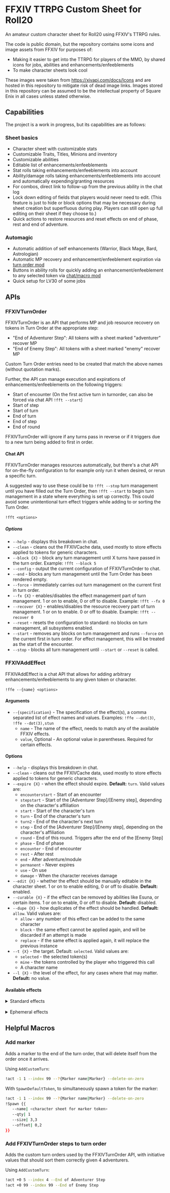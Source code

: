 # FFXIV TTRPG Custom Sheet for Roll20

An amateur custom character sheet for Roll20 using FFXIV's TTRPG rules.

The code is public domain, but the repository contains some icons and image assets from FFXIV for purposes of:

* Making it easier to get into the TTRPG for players of the MMO, by shared icons for jobs, abilities and enhancements/enfeeblements
* To make character sheets look cool

These images were taken from https://xivapi.com/docs/Icons and are hosted in this repository to mitigate risk of dead image links. Images stored in this repository can be assumed to be the intellectual property of Square Enix in all cases unless stated otherwise.

## Capabilities

The project is a work in progress, but its capabilities are as follows:

### Sheet basics

* Character sheet with customizable stats
* Customizable Traits, Titles, Minions and inventory
* Customizable abilities
* Editable list of enhancements/enfeeblements
* Stat rolls taking enhancements/enfeeblements into account
* Ability/damage rolls taking enhancements/enfeeblements into account and automatically expending/granting resources
* For combos, direct link to follow-up from the previous ability in the chat log
* Lock down editing of fields that players would never need to edit. (This feature is just to hide or block options that may be necessary during sheet creation but superfluous during play. Players can still open up full editing on their sheet if they choose to.)
* Quick actions to restore resources and reset effects on end of phase, rest and end of adventure.

### Automagic

* Automatic addition of self enhancements (Warrior, Black Mage, Bard, Astrologian)
* Automatic MP recovery and enhancement/enfeeblement expiration via [turn order mod](#ffxivturnorder)
* Buttons in ability rolls for quickly adding an enhancement/enfeeblement to any selected token via [chat/macro mod](#ffxivaddeffect)
* Quick setup for LV30 of some jobs

## APIs

### FFXIVTurnOrder

FFXIVTurnOrder is an API that performs MP and job resource recovery on tokens in Turn Order at the appropriate step:

* "End of Adventurer Step": All tokens with a sheet marked "adventurer" recover MP
* "End of Enemy Step": All tokens with a sheet marked "enemy" recover MP

Custom Turn Order entries need to be created that match the above names (without quotation marks).

Further, the API can manage execution and expirations of enhancements/enfeeblements on the following triggers:

* Start of encounter (On the first active turn in turnorder, can also be forced via chat API `!fft --start`)
* Start of step
* Start of turn
* End of turn
* End of step
* End of round

FFXIVTurnOrder will ignore if any turns pass in reverse or if it triggers due to a new turn being added to first in order.

#### Chat API

FFXIVTurnOrder manages resources automatically, but there's a chat API for on-the-fly configuration to for example only run it when desired, or rerun a specific turn.

A suggested way to use these could be to `!fft --stop` turn management until you have filled out the Turn Order, then `!fft --start` to begin turn management in a state where everything is set up correctly. This could avoid some unintentional turn effect triggers while adding to or sorting the Turn Order.

`!fft <options>`

##### Options

* `--help` - displays this breakdown in chat.
* `--clean` - cleans out the FFXIVCache data, used mostly to store effects applied to tokens for generic characters.
* `--block {X}` - block any turn management until X turns have passed in the turn order. Example: `!fft --block 5`
* `--config` - output the current configuration of FFXIVTurnOrder to chat.
* `--end` - blocks any turn management until the Turn Order has been rendered empty.
* `--force` - immediately carries out turn management on the current first in turn order.
* `--fx {X}` - enables/disables the effect management part of turn management. 1 or on to enable, 0 or off to disable. Example: `!fft --fx 0`
* `--recover {X}` - enables/disables the resource recovery part of turn management. 1 or on to enable. 0 or off to disable. Example: `!fft --recover 0`
* `--reset` - resets the configuration to standard: no blocks on turn management, all subsystems enabled.
* `--start` - removes any blocks on turn management and runs `--force` on the current first in turn order. For effect management, this will be treated as the start of the encounter.
* `--stop` - blocks all turn management until `--start` or `--reset` is called.

### FFXIVAddEffect

FFXIVAddEffect is a chat API that allows for adding arbitrary enhancements/enfeeblements to any given token or character.

`!ffe --{name} <options>`

#### Arguments

* `--{specification}` - The specification of the effect(s), a comma separated list of effect names and values. Examples: `!ffe --dot(3)`, `!ffe --dot(3),stun` 
  * `name` - The name of the effect, needs to match any of the available FFXIV effects.
  * `value`, Optional - An optional value in parentheses. Required for certain effects.

#### Options

* `--help` - displays this breakdown in chat.
* `--clean` - cleans out the FFXIVCache data, used mostly to store effects applied to tokens for generic characters.
* `--expire {X}` - when the effect should expire. **Default:** `turn`. Valid values are:
  * `encounterstart` - Start of an encounter
  * `stepstart` - Start of the [Adventurer Step]/[Enemy step], depending on the character's affiliation
  * `start` - Start of the character's turn
  * `turn` - End of the character's turn
  * `turn2` - End of the character's next turn
  * `step` - End of the [Adventurer Step]/[Enemy step], depending on the character's affiliation
  * `round` - End of this round. Triggers after the end of the [Enemy Step]
  * `phase` - End of phase
  * `encounter` - End of encounter
  * `rest` - After rest
  * `end` - After adventure/module
  * `permanent` - Never expires
  * `use` - On use
  * `damage` - When the character receives damage
* `--edit {X}` - whether the effect should be manually editable in the character sheet. 1 or on to enable editing, 0 or off to disable. **Default:** enabled.
* `--curable {X}` - if the effect can be removed by abilities like Esuna, or certain items. 1 or on to enable, 0 or off to disable. **Default:** disabled.
* `--dupe {X}` - how duplicates of the effect should be handled. **Default:** `allow`. Valid values are:
  * `allow` - any number of this effect can be added to the same character
  * `block` - the same effect cannot be applied again, and will be discarded if an attempt is made
  * `replace` - if the same effect is applied again, it will replace the previous instance
* `--t {X}` - the target. Default: `selected`. Valid values are:
  * `selected` - the selected token(s)
  * `mine` - the tokens controlled by the player who triggered this call
  * A character name
* `--l {X}` - the level of the effect, for any cases where that may matter. **Default:** no value.

#### Available effects

<details>

<summary>
Standard effects
</summary>

| Icon | Name | Matches |
| ---- | ---- | ------- |
| ![Aero icon](/Images/Effects/aero.png) | Aero (x) | `aero` |
| ![Aetherial Focus icon](/Images/Effects/augment.png) | Aetherial Focus | `afocus`, `aetherial focus` |
| ![Addle icon](/Images/Effects/addle.png) | Addle | `addle` |
| ![Advantage icon](/Images/Effects/advantage.png) | Advantage | `adv`, `advantage` |
| ![Astral Fire icon](/Images/Effects/astral-fire.png) | Astral Fire | `afire`, `astralf`, `astral fire` |
| ![Attribute Up icon](/Images/Effects/attribute-x.png) | Attribute Up (x) | `attr`, `attribute`, `attribute up` |
| ![Berserk icon](/Images/Effects/berserk.png) | Berserk | `berserk` |
| ![Blind icon](/Images/Effects/blind.png) | Blind | `blind` |
| ![Bind icon](/Images/Effects/bound.png) | Bind | `bind`, `bound` |
| ![Brink of Death icon](/Images/Effects/brink.png) | Brink of Death | `brink`, `brink of death` |
| ![Comatose icon](/Images/Effects/comatose.png) | Comatose | `coma`, `comatose` |
| ![Combust icon](/Images/Effects/combust.png) | Combust (x) | `combust` |
| ![Critical Up icon](/Images/Effects/critical-x.png) | Critical Up (x) | `crit`, `critical`, `critical up` |
| ![Curecast Focus icon](/Images/Effects/augment.png) | Curecast Focus | `ccast`, `curecast`, `curecast focus` |
| ![Damage Down icon](/Images/Effects/damage-down-x.png) | Damage Down (x) | `ddown`, `damage down` |
| ![Damage Reroll icon](/Images/Effects/dreroll.png) | Damage Reroll | `dreroll`, `damage reroll` |
| ![Damage Up icon](/Images/Effects/damage-up-x.png) | Damage Up (x) | `dps`, `dup`, `damage up` |
| ![Darkside icon](/Images/Effects/darkside.png) | Darkside | `dside`, `darkside` |
| ![Defender's Boon icon](/Images/Effects/augment.png) | Defender's Boon | `dboon`, `defender's boon`, `defenders boon` |
| ![Deflecting Edge icon](/Images/Effects/augment.png) | Deflecting Edge | `edge`, `dedge`, `deflecting`, `deflecting edge` |
| ![Damage over time icon](/Images/Effects/dot-x.png) | DOT (x) | `dot` |
| ![Elemental Veil 1 icon](/Images/Effects/augment.png) | Elementail Veil I | `eveil`, `eveil1`, `eveili`, `eveil 1`, `eveil i`, <br/><br/>`elementail veil`, `elemental veil 1`, `elementail veil i` |
| ![Elemental Veil 2 icon](/Images/Effects/augment.png) | Elementail Veil II | `eveil2`, `eveilii`, `eveil 2`, `eveil ii`, <br/><br/>`elemental veil 2`, `elementail veil ii` |
| ![Enmity icon](/Images/Effects/enmity-x.png) | Enmity (x) | `enmity` |
| ![Flamecast focus icon](/Images/Effects/augment.png) | Flamecast Focus | `fcast`, `flamecast`, `flamecast focus` |
| ![Hawk's eye icon](/Images/Effects/hawks-eye.png) | Hawk's Eye | `hawk`, `hawke`, `heye`, `hawkeye`, <br/><br/>`hawk's eye`, `hawks eye` |
| ![Heavy icon](/Images/Effects/heavy.png) | Heavy | `heavy` |
| ![Icecast focus icon](/Images/Effects/augment.png) | Icecast Focus | `icast`, `icecast`, `icecast focus` |
| ![Improved padding icon](/Images/Effects/augment.png) | Improved Padding | `ipad`, `ipadding`, `improved padding` |
| ![Knocked out icon](/Images/Effects/knocked-out.png) | Knocked Out | `ko`, `kout`, `knocked`,  `knocked out` |
| ![Lightweight refit icon](/Images/Effects/augment.png) | Lightweight Refit | `refit`, `lrefit`, `lightweight refit` |
| ![Lucid Dreaming icon](/Images/Effects/lucid-dreaming.png) | Lucid Dreaming | `lucid`, `ldreaming`, `lucid dreaming` |
| ![Mage's Ballad icon](/Images/Effects/mages-ballad.png) | Mage's Ballad | `mballad`, `mage's ballad`, `mages ballad` |
| ![Magic Damper icon](/Images/Effects/augment.png) | Magic Damper | `damper`, `mdamper`, `magic damper` |
| ![Major Arcana icon](/Images/Effects/major-arcana.png) | Major Arcana | `marcana`, `major arcana` |
| ![Mana Conduit icon](/Images/Effects/augment.png) | Mana Conduit | `mconduit`, `mana conduit` |
| ![Masterwork Ornamentation icon](/Images/Effects/augment.png) | Masterwork Ornamentation | `mwork`, `masterwork`, `ornament`, `ornamentation`, `masterwork ornamentation` |
| ![Paralyze icon](/Images/Effects/paralyzed.png) | Paralyze | `paralysis`, `paralyze`, `paralyzed` |
| ![Petrify icon](/Images/Effects/petrified.png) | Petrify | `petrify`, `petrified` |
| ![Precision opener icon](/Images/Effects/augment.png) | Precision Opener | `popen`, `popener`, `precision opener` |
| ![Prone icon](/Images/Effects/prone.png) | Prone | `prone` |
| ![Raging strikes icon](/Images/Effects/raging-strikes.png) | Raging Strikes | `rstrikes`, `raging strikes` |
| ![Rampart icon](/Images/Effects/rampart.png) | Rampart | `rampart` |
| ![X Ready icon](/Images/Effects/ready-x.png) | (x) Ready | `ready` |
| ![Reprisal icon](/Images/Effects/reprisal.png) | Reprisal | `repr`, `reprisal` |
| ![Revivify icon](/Images/Effects/regen-x.png) | Revivify (x) | `regen`, `revivify` |
| ![Roll Up icon](/Images/Effects/roll-x.png) | Roll Up (x) | `roll`, `roll up` |
| ![Silence icon](/Images/Effects/silence.png) | Silence | `silence` |
| ![Sleep icon](/Images/Effects/sleep.png) | Sleep | `sleep` |
| ![Slow icon](/Images/Effects/slow.png) | Slow | `slow` |
| ![Stun icon](/Images/Effects/stun.png) | Stun | `stun` |
| ![Unstunnable icon](/Images/Effects/unstunnable.png) | Stun resistance | `unstun`, `unstunnable`, `stunresist`, `stun resistance` |
| ![Surging Tempest icon](/Images/Effects/surging-tempest.png) | Surging Tempest | `stempest`, `surging tempest` |
| ![Transcendent icon](/Images/Effects/transcendent.png) | Transcendent | `trans`, `transcendent` |
| ![Thunder icon](/Images/Effects/thunder.png) | Thunder (x) | `thunder` |
| ![Thunderhead Ready icon](/Images/Effects/thunderhead-ready.png) | Thunderhead Ready | `tready`, `thunderhead`, `thunderhead ready` |
| ![Umbral Ice icon](/Images/Effects/umbral-ice.png) | Umbral Ice | `uice`, `umbral ice` |
| ![Warding Talisman icon](/Images/Effects/warding-talisman.png) | Warding Talisman | `ward`, `talisman`, `wtalisman`, `warding talisman` |
| ![Weakness icon](/Images/Effects/weak.png) | Weakness | `weak`, `weakness` |

</details>

<br/>

<details>

<summary>
Ephemeral effects
</summary>

Ephemeral effects immediately execute an action when applied and do not persist afterward as a regular effect would.

| Name | Details | Matches |
| ---- | ------- | ------- |
| Barrier | Grants the given token or character a barrier with `value`.  | `barrier` |
| Clear Enfeeblements | Removes all enfeeblements on the given token or character. | `clear`, `cleare`, `clear enfeeblements` |
| Consume item | Consumes one count of the item with a name matching `value`. | `consume`, `consume item` |
| Damage | Inflicts `value` damage to the given token or character. | `damage` |
| Heal | Heals `value` HP on the given token or character. | `heal` |
| Restore | Restores usages of an ability Y by X, as given by `value` = `X\|Y`. | `restore` |
| Restore Magic | Restores `value` MP for the given token | `restorem`, `restore magic` |
| Thrill of Battle | Heals `value` HP on the given token or character and grants a barrier for any overhealing. | `thrill`, `tbattle`, `thrill of battle` |
| Transpose | Switches Astral Fire to Umbral Ice and vice versaq on the given character. | `transpose` |

</details>

## Helpful Macros

### Add marker

Adds a marker to the end of the turn order, that will delete itself from the order once it arrives.

Using `AddCustomTurn`:

```bash
!act -1 1 --index 99 --?{Marker name|Marker} --delete-on-zero
```

With `SpawnDefaultToken`, to simultaneously spawn a token for the marker:

```bash
!act -1 1 --index 99 --?{Marker name|Marker} --delete-on-zero
!Spawn {{
   --name| <character sheet for marker token>
   --qty| 1
   --size| 3,3
   --offset| 0,2
}}
```

### Add FFXIVTurnOrder steps to turn order

Adds the custom turn orders used by the FFXIVTurnOrder API, with initiative values that should sort them correctly given 4 adventurers.

Using `AddCustomTurn`:

```bash
!act +0 5 --index 4 --End of Adventurer Step
!act +0 99 --index 99 --End of Enemy Step
```
